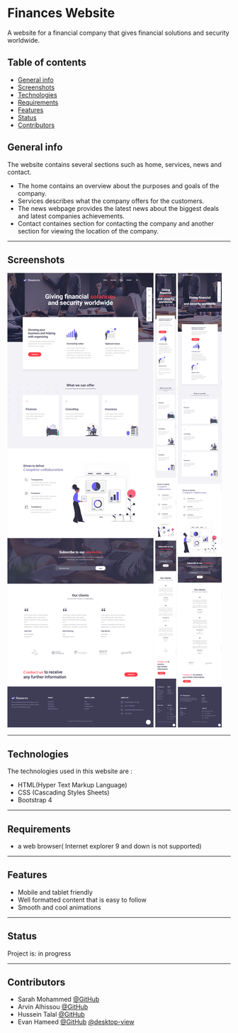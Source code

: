 # Finances Website

 A website for a financial company that gives financial solutions and security worldwide.



 ## Table of contents
* [General info](#general-info)
* [Screenshots](#screenshots)
* [Technologies](#technologies)
* [Requirements](#requirements)
* [Features](#features)
* [Status](#status)
* [Contributors](#contributors)


## General info 

The website contains several sections such as home, services, news and contact.
* The home contains an overview about the purposes and goals of the company.
* Services describes what the company offers for the customers.
* The news webpage provides the latest news about the biggest deals and latest companies achievements.
* Contact containes section for contacting the company and another section for viewing the location of the company.

---

## Screenshots 

![Desktop view](./imgs/screenshots/desktop-view.png)
![Tablet view](./imgs/screenshots/mobile-view.png)
![Mobile view](./imgs/screenshots/tablet-view.png)


---

## Technologies 

The technologies used in this website are :

* HTML(Hyper Text Markup Language)
* CSS (Cascading Styles Sheets)
* Bootstrap 4

---

## Requirements 

* a web browser( Internet explorer 9 and down is not supported)

---

## Features 

* Mobile and tablet friendly
* Well formatted content that is easy to follow
* Smooth and cool animations

--- 

## Status

Project is: in progress

---

## Contributors 

- Sarah Mohammed [@GitHub](https://github.com/sara-mohammed96)
- Arvin Alhissou [@GitHub](https://www.flynerd.pl/)
- Hussein Talal [@GitHub](https://github.com/husseinTalal2)
- Evan Hameed [@GitHub](https://github.com/evanhameed99)
[@desktop-view](./imgs/screenshots/desktop-view.png)